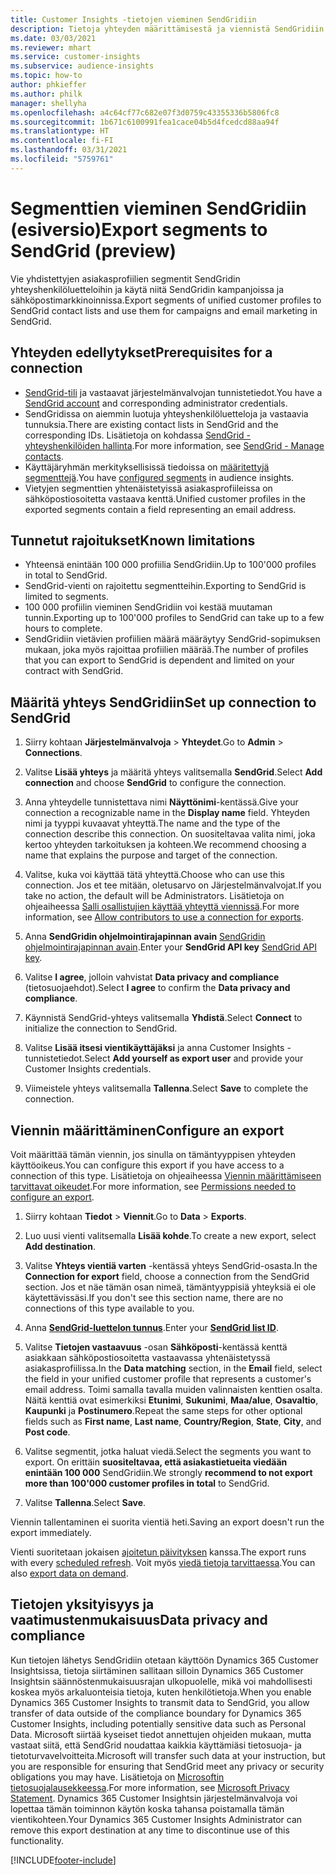 ```yaml
---
title: Customer Insights -tietojen vieminen SendGridiin
description: Tietoja yhteyden määrittämisestä ja viennistä SendGridiin.
ms.date: 03/03/2021
ms.reviewer: mhart
ms.service: customer-insights
ms.subservice: audience-insights
ms.topic: how-to
author: phkieffer
ms.author: philk
manager: shellyha
ms.openlocfilehash: a4c64cf77c682e07f3d0759c43355336b5806fc8
ms.sourcegitcommit: 1b671c6100991fea1cace04b5d4fcedcd88aa94f
ms.translationtype: HT
ms.contentlocale: fi-FI
ms.lasthandoff: 03/31/2021
ms.locfileid: "5759761"
---
```

# <a name="export-segments-to-sendgrid-preview"></a><span data-ttu-id="eb01a-103">Segmenttien vieminen SendGridiin (esiversio)</span><span class="sxs-lookup"><span data-stu-id="eb01a-103">Export segments to SendGrid (preview)</span></span>

<span data-ttu-id="eb01a-104">Vie yhdistettyjen asiakasprofiilien segmentit SendGridin yhteyshenkilöluetteloihin ja käytä niitä SendGridin kampanjoissa ja sähköpostimarkkinoinnissa.</span><span class="sxs-lookup"><span data-stu-id="eb01a-104">Export segments of unified customer profiles to SendGrid contact lists and use them for campaigns and email marketing in SendGrid.</span></span> 

## <a name="prerequisites-for-a-connection"></a><span data-ttu-id="eb01a-105">Yhteyden edellytykset</span><span class="sxs-lookup"><span data-stu-id="eb01a-105">Prerequisites for a connection</span></span>

-   <span data-ttu-id="eb01a-106">[SendGrid-tili](https://sendgrid.com/) ja vastaavat järjestelmänvalvojan tunnistetiedot.</span><span class="sxs-lookup"><span data-stu-id="eb01a-106">You have a [SendGrid account](https://sendgrid.com/) and corresponding administrator credentials.</span></span>
-   <span data-ttu-id="eb01a-107">SendGridissa on aiemmin luotuja yhteyshenkilöluetteloja ja vastaavia tunnuksia.</span><span class="sxs-lookup"><span data-stu-id="eb01a-107">There are existing contact lists in SendGrid and the corresponding IDs.</span></span> <span data-ttu-id="eb01a-108">Lisätietoja on kohdassa [SendGrid - yhteyshenkilöiden hallinta](https://sendgrid.com/docs/ui/managing-contacts/create-and-manage-contacts/#manage-contacts).</span><span class="sxs-lookup"><span data-stu-id="eb01a-108">For more information, see [SendGrid - Manage contacts](https://sendgrid.com/docs/ui/managing-contacts/create-and-manage-contacts/#manage-contacts).</span></span>
-   <span data-ttu-id="eb01a-109">Käyttäjäryhmän merkityksellisissä tiedoissa on [määritettyjä segmenttejä](segments.md).</span><span class="sxs-lookup"><span data-stu-id="eb01a-109">You have [configured segments](segments.md) in audience insights.</span></span>
-   <span data-ttu-id="eb01a-110">Vietyjen segmenttien yhtenäistetyissä asiakasprofiileissa on sähköpostiosoitetta vastaava kenttä.</span><span class="sxs-lookup"><span data-stu-id="eb01a-110">Unified customer profiles in the exported segments contain a field representing an email address.</span></span>

## <a name="known-limitations"></a><span data-ttu-id="eb01a-111">Tunnetut rajoitukset</span><span class="sxs-lookup"><span data-stu-id="eb01a-111">Known limitations</span></span>

- <span data-ttu-id="eb01a-112">Yhteensä enintään 100 000 profiilia SendGridiin.</span><span class="sxs-lookup"><span data-stu-id="eb01a-112">Up to 100'000 profiles in total to SendGrid.</span></span>
- <span data-ttu-id="eb01a-113">SendGrid-vienti on rajoitettu segmentteihin.</span><span class="sxs-lookup"><span data-stu-id="eb01a-113">Exporting to SendGrid is limited to segments.</span></span>
- <span data-ttu-id="eb01a-114">100 000 profiilin vieminen SendGridiin voi kestää muutaman tunnin.</span><span class="sxs-lookup"><span data-stu-id="eb01a-114">Exporting up to 100'000 profiles to SendGrid can take up to a few hours to complete.</span></span> 
- <span data-ttu-id="eb01a-115">SendGridiin vietävien profiilien määrä määräytyy SendGrid-sopimuksen mukaan, joka myös rajoittaa profiilien määrää.</span><span class="sxs-lookup"><span data-stu-id="eb01a-115">The number of profiles that you can export to SendGrid is dependent and limited on your contract with SendGrid.</span></span>

## <a name="set-up-connection-to-sendgrid"></a><span data-ttu-id="eb01a-116">Määritä yhteys SendGridiin</span><span class="sxs-lookup"><span data-stu-id="eb01a-116">Set up connection to SendGrid</span></span>

1. <span data-ttu-id="eb01a-117">Siirry kohtaan **Järjestelmänvalvoja** > **Yhteydet**.</span><span class="sxs-lookup"><span data-stu-id="eb01a-117">Go to **Admin** > **Connections**.</span></span>

1. <span data-ttu-id="eb01a-118">Valitse **Lisää yhteys** ja määritä yhteys valitsemalla **SendGrid**.</span><span class="sxs-lookup"><span data-stu-id="eb01a-118">Select **Add connection** and choose **SendGrid** to configure the connection.</span></span>

1. <span data-ttu-id="eb01a-119">Anna yhteydelle tunnistettava nimi **Näyttönimi**-kentässä.</span><span class="sxs-lookup"><span data-stu-id="eb01a-119">Give your connection a recognizable name in the **Display name** field.</span></span> <span data-ttu-id="eb01a-120">Yhteyden nimi ja tyyppi kuvaavat yhteyttä.</span><span class="sxs-lookup"><span data-stu-id="eb01a-120">The name and the type of the connection describe this connection.</span></span> <span data-ttu-id="eb01a-121">On suositeltavaa valita nimi, joka kertoo yhteyden tarkoituksen ja kohteen.</span><span class="sxs-lookup"><span data-stu-id="eb01a-121">We recommend choosing a name that explains the purpose and target of the connection.</span></span>

1. <span data-ttu-id="eb01a-122">Valitse, kuka voi käyttää tätä yhteyttä.</span><span class="sxs-lookup"><span data-stu-id="eb01a-122">Choose who can use this connection.</span></span> <span data-ttu-id="eb01a-123">Jos et tee mitään, oletusarvo on Järjestelmänvalvojat.</span><span class="sxs-lookup"><span data-stu-id="eb01a-123">If you take no action, the default will be Administrators.</span></span> <span data-ttu-id="eb01a-124">Lisätietoja on ohjeaiheessa [Salli osallistujien käyttää yhteyttä viennissä](connections.md#allow-contributors-to-use-a-connection-for-exports).</span><span class="sxs-lookup"><span data-stu-id="eb01a-124">For more information, see [Allow contributors to use a connection for exports](connections.md#allow-contributors-to-use-a-connection-for-exports).</span></span>

1. <span data-ttu-id="eb01a-125">Anna **SendGridin ohjelmointirajapinnan avain** [SendGridin ohjelmointirajapinnan avain](https://sendgrid.com/docs/ui/account-and-settings/api-keys/).</span><span class="sxs-lookup"><span data-stu-id="eb01a-125">Enter your **SendGrid API key** [SendGrid API key](https://sendgrid.com/docs/ui/account-and-settings/api-keys/).</span></span>

1. <span data-ttu-id="eb01a-126">Valitse **I agree**, jolloin vahvistat **Data privacy and compliance** (tietosuojaehdot).</span><span class="sxs-lookup"><span data-stu-id="eb01a-126">Select **I agree** to confirm the **Data privacy and compliance**.</span></span>

1. <span data-ttu-id="eb01a-127">Käynnistä SendGrid-yhteys valitsemalla **Yhdistä**.</span><span class="sxs-lookup"><span data-stu-id="eb01a-127">Select **Connect** to initialize the connection to SendGrid.</span></span>

1. <span data-ttu-id="eb01a-128">Valitse **Lisää itsesi vientikäyttäjäksi** ja anna Customer Insights -tunnistetiedot.</span><span class="sxs-lookup"><span data-stu-id="eb01a-128">Select **Add yourself as export user** and provide your Customer Insights credentials.</span></span>

1. <span data-ttu-id="eb01a-129">Viimeistele yhteys valitsemalla **Tallenna**.</span><span class="sxs-lookup"><span data-stu-id="eb01a-129">Select **Save** to complete the connection.</span></span>

## <a name="configure-an-export"></a><span data-ttu-id="eb01a-130">Viennin määrittäminen</span><span class="sxs-lookup"><span data-stu-id="eb01a-130">Configure an export</span></span>

<span data-ttu-id="eb01a-131">Voit määrittää tämän viennin, jos sinulla on tämäntyyppisen yhteyden käyttöoikeus.</span><span class="sxs-lookup"><span data-stu-id="eb01a-131">You can configure this export if you have access to a connection of this type.</span></span> <span data-ttu-id="eb01a-132">Lisätietoja on ohjeaiheessa [Viennin määrittämiseen tarvittavat oikeudet](export-destinations.md#set-up-a-new-export).</span><span class="sxs-lookup"><span data-stu-id="eb01a-132">For more information, see [Permissions needed to configure an export](export-destinations.md#set-up-a-new-export).</span></span>

1. <span data-ttu-id="eb01a-133">Siirry kohtaan **Tiedot** > **Viennit**.</span><span class="sxs-lookup"><span data-stu-id="eb01a-133">Go to **Data** > **Exports**.</span></span>

1. <span data-ttu-id="eb01a-134">Luo uusi vienti valitsemalla **Lisää kohde**.</span><span class="sxs-lookup"><span data-stu-id="eb01a-134">To create a new export, select **Add destination**.</span></span>

1. <span data-ttu-id="eb01a-135">Valitse **Yhteys vientiä varten** -kentässä yhteys SendGrid-osasta.</span><span class="sxs-lookup"><span data-stu-id="eb01a-135">In the **Connection for export** field, choose a connection from the SendGrid section.</span></span> <span data-ttu-id="eb01a-136">Jos et näe tämän osan nimeä, tämäntyyppisiä yhteyksiä ei ole käytettävissäsi.</span><span class="sxs-lookup"><span data-stu-id="eb01a-136">If you don't see this section name, there are no connections of this type available to you.</span></span>

1. <span data-ttu-id="eb01a-137">Anna **[SendGrid-luettelon tunnus](https://sendgrid.com/docs/ui/managing-contacts/create-and-manage-contacts/#manage-contacts)**.</span><span class="sxs-lookup"><span data-stu-id="eb01a-137">Enter your **[SendGrid list ID](https://sendgrid.com/docs/ui/managing-contacts/create-and-manage-contacts/#manage-contacts)**.</span></span>

1. <span data-ttu-id="eb01a-138">Valitse **Tietojen vastaavuus** -osan **Sähköposti**-kentässä kenttä asiakkaan sähköpostiosoitetta vastaavassa yhtenäistetyssä asiakasprofiilissa.</span><span class="sxs-lookup"><span data-stu-id="eb01a-138">In the **Data matching** section, in the **Email** field, select the field in your unified customer profile that represents a customer's email address.</span></span> <span data-ttu-id="eb01a-139">Toimi samalla tavalla muiden valinnaisten kenttien osalta. Näitä kenttiä ovat esimerkiksi **Etunimi**, **Sukunimi**, **Maa/alue**, **Osavaltio**, **Kaupunki** ja **Postinumero**.</span><span class="sxs-lookup"><span data-stu-id="eb01a-139">Repeat the same steps for other optional fields such as **First name**, **Last name**, **Country/Region**, **State**, **City**, and **Post code**.</span></span>

1. <span data-ttu-id="eb01a-140">Valitse segmentit, jotka haluat viedä.</span><span class="sxs-lookup"><span data-stu-id="eb01a-140">Select the segments you want to export.</span></span> <span data-ttu-id="eb01a-141">On erittäin **suositeltavaa, että asiakastietueita viedään enintään 100 000** SendGridiin.</span><span class="sxs-lookup"><span data-stu-id="eb01a-141">We strongly **recommend to not export more than 100'000 customer profiles in total** to SendGrid.</span></span> 

1. <span data-ttu-id="eb01a-142">Valitse **Tallenna**.</span><span class="sxs-lookup"><span data-stu-id="eb01a-142">Select **Save**.</span></span>

<span data-ttu-id="eb01a-143">Viennin tallentaminen ei suorita vientiä heti.</span><span class="sxs-lookup"><span data-stu-id="eb01a-143">Saving an export doesn't run the export immediately.</span></span>

<span data-ttu-id="eb01a-144">Vienti suoritetaan jokaisen [ajoitetun päivityksen](system.md#schedule-tab) kanssa.</span><span class="sxs-lookup"><span data-stu-id="eb01a-144">The export runs with every [scheduled refresh](system.md#schedule-tab).</span></span> <span data-ttu-id="eb01a-145">Voit myös [viedä tietoja tarvittaessa](export-destinations.md#run-exports-on-demand).</span><span class="sxs-lookup"><span data-stu-id="eb01a-145">You can also [export data on demand](export-destinations.md#run-exports-on-demand).</span></span> 

## <a name="data-privacy-and-compliance"></a><span data-ttu-id="eb01a-146">Tietojen yksityisyys ja vaatimustenmukaisuus</span><span class="sxs-lookup"><span data-stu-id="eb01a-146">Data privacy and compliance</span></span>

<span data-ttu-id="eb01a-147">Kun tietojen lähetys SendGridiin otetaan käyttöön Dynamics 365 Customer Insightsissa, tietoja siirtäminen sallitaan silloin Dynamics 365 Customer Insightsin säännöstenmukaisuusrajan ulkopuolelle, mikä voi mahdollisesti koskea myös arkaluonteisia tietoja, kuten henkilötietoja.</span><span class="sxs-lookup"><span data-stu-id="eb01a-147">When you enable Dynamics 365 Customer Insights to transmit data to SendGrid, you allow transfer of data outside of the compliance boundary for Dynamics 365 Customer Insights, including potentially sensitive data such as Personal Data.</span></span> <span data-ttu-id="eb01a-148">Microsoft siirtää kyseiset tiedot annettujen ohjeiden mukaan, mutta vastaat siitä, että SendGrid noudattaa kaikkia käyttämiäsi tietosuoja- ja tietoturvavelvoitteita.</span><span class="sxs-lookup"><span data-stu-id="eb01a-148">Microsoft will transfer such data at your instruction, but you are responsible for ensuring that SendGrid meet any privacy or security obligations you may have.</span></span> <span data-ttu-id="eb01a-149">Lisätietoja on [Microsoftin tietosuojalausekkeessa](https://go.microsoft.com/fwlink/?linkid=396732).</span><span class="sxs-lookup"><span data-stu-id="eb01a-149">For more information, see [Microsoft Privacy Statement](https://go.microsoft.com/fwlink/?linkid=396732).</span></span>
<span data-ttu-id="eb01a-150">Dynamics 365 Customer Insightsin järjestelmänvalvoja voi lopettaa tämän toiminnon käytön koska tahansa poistamalla tämän vientikohteen.</span><span class="sxs-lookup"><span data-stu-id="eb01a-150">Your Dynamics 365 Customer Insights Administrator can remove this export destination at any time to discontinue use of this functionality.</span></span>


[!INCLUDE[footer-include](../includes/footer-banner.md)]